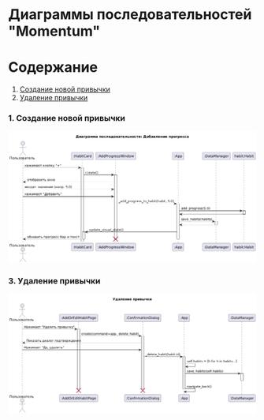 # Диаграммы последовательностей "Momentum"

# Содержание
1. [Создание новой привычки](#1)
2. [Удаление привычки](#2)

### 1. Создание новой привычки<a name="1"></a>

![Создание новой привычки](https://github.com/Chawotto/Momentum/blob/4f4f63f21796edba80e6ed106c61dcdcd391f976/diagrams/Images/sequence_addhabit_diagram.png)

### 3. Удаление привычки<a name="3"></a>

![Удаление привычки](https://github.com/Chawotto/Momentum/blob/4f4f63f21796edba80e6ed106c61dcdcd391f976/diagrams/Images/sequence_delete_habit.png)
